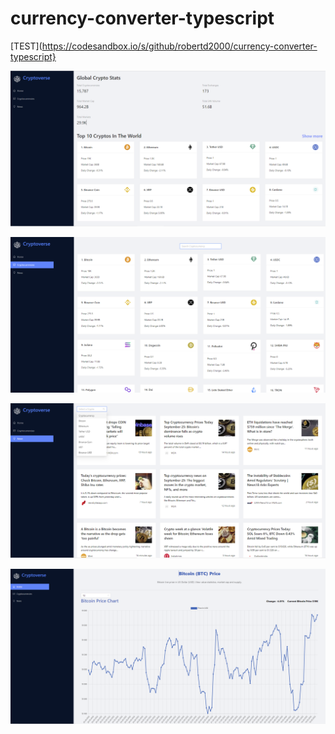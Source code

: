 # currency-converter-typescript

[TEST](https://codesandbox.io/s/github/robertd2000/currency-converter-typescript}


![preview](https://github.com/robertd2000/portfolio-app-next/blob/main/public/images/17_1.png?raw=true)

![preview](https://github.com/robertd2000/portfolio-app-next/blob/main/public/images/17_2.png?raw=true)

![preview](https://github.com/robertd2000/portfolio-app-next/blob/main/public/images/17_3.png?raw=true)

![preview](https://github.com/robertd2000/portfolio-app-next/blob/main/public/images/17_4.png?raw=true)
